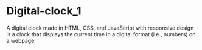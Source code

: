 # Digital-clock_1
A digital clock made in HTML, CSS, and JavaScript with responsive design is a clock that displays the current time in a digital format (i.e., numbers) on a webpage.
